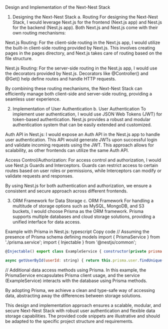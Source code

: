 Design and Implementation of the Next-Nest Stack

1. Designing the Next-Nest Stack a. Routing For designing the Next-Nest Stack, I would leverage Next.js for the frontend
   (Next.js app) and Nest.js for the backend (Nest.js app). Both Next.js and Nest.js come with their own routing
   mechanisms:

Next.js Routing: For the client-side routing in the Next.js app, I would utilize the built-in client-side routing
provided by Next.js. This involves creating pages in the pages directory, and Next.js takes care of routing based on the
file structure.

Nest.js Routing: For the server-side routing in the Nest.js app, I would use the decorators provided by Nest.js.
Decorators like @Controller() and @Get() help define routes and handle HTTP requests.

By combining these routing mechanisms, the Next-Nest Stack can efficiently manage both client-side and server-side
routing, providing a seamless user experience.

2. Implementation of User Authentication b. User Authentication To implement user authentication, I would use JSON Web
   Tokens (JWT) for token-based authentication. Nest.js provides a robust and modular authentication system that can be
   easily extended and customized.

Auth API in Nest.js: I would expose an Auth API in the Nest.js app to handle user authentication. This API would
generate JWTs upon successful login and validate incoming requests using the JWT. This approach allows for scalability,
as other frontends can utilize the same Auth API.

Access Control/Authorization: For access control and authorization, I would use Nest.js Guards and Interceptors. Guards
can restrict access to certain routes based on user roles or permissions, while Interceptors can modify or validate
requests and responses.

By using Nest.js for both authentication and authorization, we ensure a consistent and secure approach across different
frontends.

3. ORM Framework for Data Storage c. ORM Framework For handling a multitude of storage options such as MySQL, MongoDB,
   and S3 buckets, I would choose Prisma as the ORM framework. Prisma supports multiple databases and cloud storage
   solutions, providing a unified interface for data access.

Example with Prisma in Nest.js: typescript Copy code // Assuming the presence of Prisma schema defining models import {
PrismaService } from './prisma.service'; import { Injectable } from '@nestjs/common';

```js
@Injectable() export class ExampleService { constructor(private prisma: PrismaService) {}

async getUserById(userId: string) { return this.prisma.user.findUnique({ where: { id: userId }, }); }
```

// Additional data access methods using Prisma. In this example, the PrismaService encapsulates Prisma client usage, and
the service (ExampleService) interacts with the database using Prisma methods.

By adopting Prisma, we achieve a clean and type-safe way of accessing data, abstracting away the differences between
storage solutions.

This design and implementation approach ensures a scalable, modular, and secure Next-Nest Stack with robust user
authentication and flexible data storage capabilities. The provided code snippets are illustrative and should be adapted
to the specific project structure and requirements.
